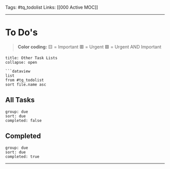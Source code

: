 Tags: #tq_todolist
Links: [[000 Active MOC]]
___
# To Do's
> **Color coding:**
> 🟨 = Important
> 🟥 = Urgent
> 🟪 = Urgent AND Important

```ad-info
title: Other Task Lists
collapse: open

```dataview
list
from #tq_todolist
sort file.name asc
```
## All Tasks
```tq
group: due
sort: due
completed: false
```
## Completed
```tq
group: due
sort: due
completed: true

```
___